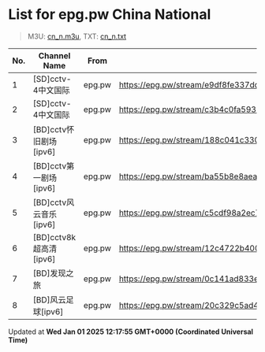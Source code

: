 # List for **epg.pw China National**

> M3U: [cn_n.m3u](/cn_n.m3u), TXT: [cn_n.txt](/txt/cn_n.txt)

| No. | Channel Name | From | Source |
| --- | ------------ | ---- | ------ |
| 1 | [SD]cctv-4中文国际 | epg.pw | <https://epg.pw/stream/e9df8fe337dd6bacbf98516a34c0b0c94b3d2a02339529dea3de3769add35fc9.m3u8> |
| 2 | [SD]cctv-4中文国际 | epg.pw | <https://epg.pw/stream/c3b4c0fa59357628b823a008e742caa5e3ea18df81216adbc62f3aa7afe556f0.m3u8> |
| 3 | [BD]cctv怀旧剧场[ipv6] | epg.pw | <https://epg.pw/stream/188c041c330736b956fe8f41af7bf90cac0dd06699f977752ac93f0359de4a23.m3u8> |
| 4 | [BD]cctv第一剧场[ipv6] | epg.pw | <https://epg.pw/stream/ba55b8e8aea7622044ad6925d44966b26283edbe03be0646f351292a22e1027c.m3u8> |
| 5 | [BD]cctv风云音乐[ipv6] | epg.pw | <https://epg.pw/stream/c5cdf98a2ec7cc0b65f33cdf0f06ab09297ea13408e63416e671eb3e8ae1ae9f.m3u8> |
| 6 | [BD]cctv8k超高清[ipv6] | epg.pw | <https://epg.pw/stream/12c4722b400606e9f17e446f03738627390aa03e60b7cea9a4fe15016cc6e079.m3u8> |
| 7 | [BD]发现之旅 | epg.pw | <https://epg.pw/stream/0c141ad833ea9162fa1248de0bda4204a8c72f891e8ee10adb4303758f904aa3.ctv> |
| 8 | [BD]风云足球[ipv6] | epg.pw | <https://epg.pw/stream/20c329c5ad4872f9416783144b091c3943c94538393e0fc5f60bc551a06dd372.m3u8> |

Updated at **Wed Jan 01 2025 12:17:55 GMT+0000 (Coordinated Universal Time)**
